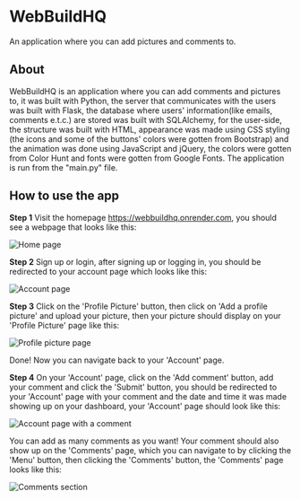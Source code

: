 # WebBuildHQ
An application where you can add 
pictures and comments to.

## About
WebBuildHQ is an application where you
can add comments and pictures to, it
was built with Python, the server
that communicates with the users
was built with Flask, the database
where users' information(like emails,
comments e.t.c.) are stored was built
with SQLAlchemy, for the user-side,
the structure was built with HTML,
appearance was made using CSS styling
(the icons and some of the buttons'
colors were gotten from Bootstrap) and the
animation was done using 
JavaScript and jQuery,
the colors were gotten from 
Color Hunt and
fonts were gotten from 
Google Fonts. 
The application is run from the 
"main.py" file.

## How to use the app
**Step 1**
Visit the homepage 
https://webbuildhq.onrender.com, you 
should see a webpage that looks like this:

![Home page](static/images/screenshots/Home.jpg)

**Step 2**
Sign up or login, after signing up or 
logging in, you should be redirected to 
your account page which looks like this:

![Account page](static/images/screenshots/Account.jpg)

**Step 3**
Click on the 'Profile Picture' button, 
then click on 'Add a profile picture' and 
upload your picture, then your picture 
should display on your 'Profile Picture' 
page like this:

![Profile picture page](static/images/screenshots/Picture.jpg)

Done! Now you can navigate back to 
your 'Account' page.

**Step 4**
On your 'Account' page, click on 
the 'Add comment' button, add 
your comment and click the 'Submit' 
button, you should be redirected to 
your 'Account' page with your comment and 
the date and time it was made showing up 
on your dashboard, your 'Account' page 
should look like this:

![Account page with a comment](static/images/screenshots/Comment.jpg)

You can add as many comments as you want! 
Your comment should also show up on 
the 'Comments' page, which you can 
navigate to by clicking the 'Menu' button, 
then clicking the 'Comments' button, the 
'Comments' page looks like this:

![Comments section](static/images/screenshots/Comments.jpg)


